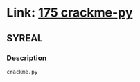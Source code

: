 # Link: [175 crackme-py](https://play.picoctf.org/practice/challenge/175)

## SYREAL

### Description

```
crackme.py
```
